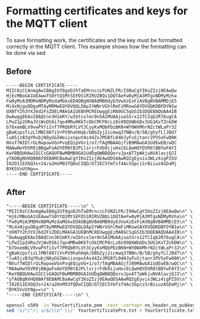 # Formatting certificates and keys for the MQTT client

To save formatting work, the certificates and the key must be formatted correctly in the MQTT client. 
This example shows how the formatting can be done via sed

## Before

    -----BEGIN CERTIFICATE-----
    MIIC0zCCAnmgAwIBAgIUf0goDJhTaEMrnccLFUNZLFR/I98wCgYIKoZIzj0EAwQw
    HjEcMBoGA1UEAwwTS0YtQ1MtSEFDS1RIRUZBQi1DQTAeFw0yMjA3MTgxNDMyMzha
    Fw0yMzA3MDMxNDMyMzdaMGkxEDAOBgNVBA0MB0dyb3VwXzExFzAVBgNVBAMMDjE5
    Mi4xNjguODguMTAyMRMwEQYDVQQLDApIYWNrVGhlRmFiMRowGAYDVQQKDBFDYW1w
    dXNTY2h3YXJ6d2FsZDELMAkGA1UEBhMCREUwggEiMA0GCSqGSIb3DQEBAQUAA4IB
    DwAwggEKAoIBAQCnn3H1mRY/wIbtcxlmr0n5A1MUAAjuaSSrx12TCIqb2R76ugCA
    LPwZ1p2URaJVjWvDS6i7qo4MRw0KkTcOkCMCP8cLz8s99QXWbGDx3UG1KxTZnkDW
    b7OxemBLV9vwPXfiIvf7PRQbRYLVt3CyyKxMQbPDzBKN+WY0WXMhrNZctWLaPr32
    gBaKzpsfizLlMNl087iV+PV9hahHqk/bBbZyj2icmwq37NBn/B/5B/ghyfLlJBd7
    luA5jzB3qYRubjN8yGGIWeiixnputAs44ZxJMSBfL04HJyFuSjtanr2PVSoFw08K
    NVuf7WIDlrGLRwpowVGnPvqEQipVG+1/o7/TAgMBAAGjfzB9MAwGA1UdEwEB/wQC
    MAAwHwYDVR0jBBgwFoAUYEM8tBJPLlsrjrFdb9ijuHxcELQwHQYDVR0lBBYwFAYI
    KwYBBQUHAwIGCCsGAQUFBwMBMB0GA1UdDgQWBBQQorvJpxAT7pWkjuNVAlavjQJI
    yTAOBgNVHQ8BAf8EBAMCBaAwCgYIKoZIzj0EAwQDSAAwRQIgEyvix3WLz4igPZSU
    I82D11EXbQ3s+24/a2HsM93fQDoCIQD/O72EC5YmTsf4AcSGpciSrBiiuzASDaMj
    BYK5VvUtNg==
    -----END CERTIFICATE-----

## After

    "-----BEGIN CERTIFICATE-----\n" \
    "MIIC0zCCAnmgAwIBAgIUf0goDJhTaEMrnccLFUNZLFR/I98wCgYIKoZIzj0EAwQw\n" \
    "HjEcMBoGA1UEAwwTS0YtQ1MtSEFDS1RIRUZBQi1DQTAeFw0yMjA3MTgxNDMyMzha\n" \
    "Fw0yMzA3MDMxNDMyMzdaMGkxEDAOBgNVBA0MB0dyb3VwXzExFzAVBgNVBAMMDjE5\n" \
    "Mi4xNjguODguMTAyMRMwEQYDVQQLDApIYWNrVGhlRmFiMRowGAYDVQQKDBFDYW1w\n" \
    "dXNTY2h3YXJ6d2FsZDELMAkGA1UEBhMCREUwggEiMA0GCSqGSIb3DQEBAQUAA4IB\n" \
    "DwAwggEKAoIBAQCnn3H1mRY/wIbtcxlmr0n5A1MUAAjuaSSrx12TCIqb2R76ugCA\n" \
    "LPwZ1p2URaJVjWvDS6i7qo4MRw0KkTcOkCMCP8cLz8s99QXWbGDx3UG1KxTZnkDW\n" \
    "b7OxemBLV9vwPXfiIvf7PRQbRYLVt3CyyKxMQbPDzBKN+WY0WXMhrNZctWLaPr32\n" \
    "gBaKzpsfizLlMNl087iV+PV9hahHqk/bBbZyj2icmwq37NBn/B/5B/ghyfLlJBd7\n" \
    "luA5jzB3qYRubjN8yGGIWeiixnputAs44ZxJMSBfL04HJyFuSjtanr2PVSoFw08K\n" \
    "NVuf7WIDlrGLRwpowVGnPvqEQipVG+1/o7/TAgMBAAGjfzB9MAwGA1UdEwEB/wQC\n" \
    "MAAwHwYDVR0jBBgwFoAUYEM8tBJPLlsrjrFdb9ijuHxcELQwHQYDVR0lBBYwFAYI\n" \
    "KwYBBQUHAwIGCCsGAQUFBwMBMB0GA1UdDgQWBBQQorvJpxAT7pWkjuNVAlavjQJI\n" \
    "yTAOBgNVHQ8BAf8EBAMCBaAwCgYIKoZIzj0EAwQDSAAwRQIgEyvix3WLz4igPZSU\n" \
    "I82D11EXbQ3s+24/a2HsM93fQDoCIQD/O72EC5YmTsf4AcSGpciSrBiiuzASDaMj\n" \
    "BYK5VvUtNg==\n" \
    "-----END CERTIFICATE-----\n" \

```bash
openssl x509 -in YourCertificate.pem -text -certopt no_header,no_pubkey,no_subject,no_issuer,no_signame,no_version,no_serial,no_validity,no_extensions,no_sigdump,no_aux,no_extensions > YourCertificatePre.txt
sed 's/^/"/; s/$/\\n" \\/' YourCertificatePre.txt > YourCertificate.txt
```

